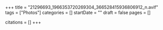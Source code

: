 +++
title = "21296693_1966353720269304_366528415936806912_n.avif"
tags = ["Photos"]
categories = []
startDate = ""
draft = false
pages = []

citations = []
+++
